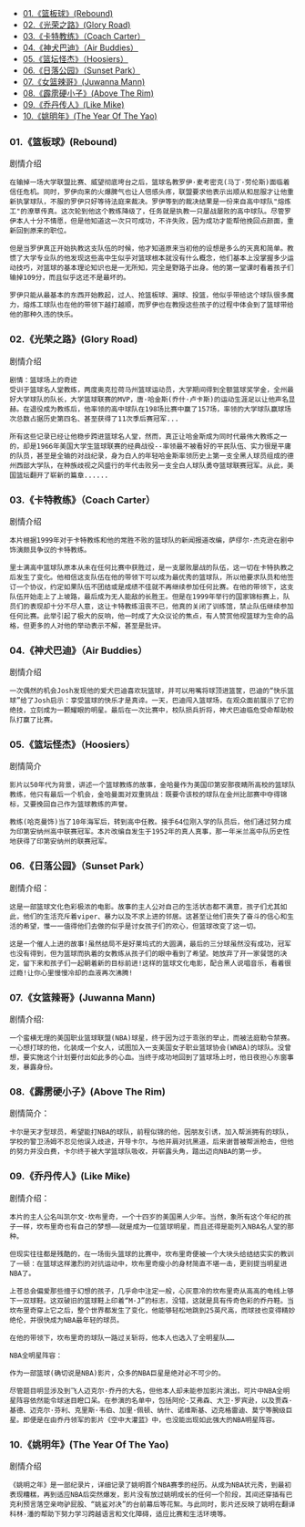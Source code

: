 
 

- [01.《篮板球》(Rebound)](#01篮板球rebound)
- [02.《光荣之路》(Glory Road)](#02光荣之路glory-road)
- [03.《卡特教练》（Coach Carter）](#03卡特教练coach-carter)
- [04.《神犬巴迪》（Air Buddies）](#04神犬巴迪air-buddies)
- [05.《篮坛怪杰》（Hoosiers）](#05篮坛怪杰hoosiers)
- [06.《日落公园》（Sunset Park）](#06日落公园sunset-park)
- [07.《女篮辣哥》(Juwanna Mann)](#07女篮辣哥juwanna-mann)
- [08.《霹雳硬小子》(Above The Rim)](#08霹雳硬小子above-the-rim)
- [09.《乔丹传人》(Like Mike)](#09乔丹传人like-mike)
- [10.《姚明年》(The Year Of The Yao)](#10姚明年the-year-of-the-yao)


### 01.《篮板球》(Rebound)

剧情介绍

    在输掉一场大学联盟比赛、威望彻底垮台之后，篮球名教罗伊·麦考密克(马丁·劳伦斯)面临着信任危机。同时，罗伊向来的火爆脾气也让人倍感头疼，联盟要求他表示出顺从和屈服才让他重新执掌球队，不服的罗伊只好等待法庭来裁决。罗伊等到的裁决结果是一份来自高中球队"熔炼工"的潦草传真。这次轮到他这个教练降级了，任务就是执教一只屡战屡败的高中球队。尽管罗伊本人十分不情愿，但是他知道这一次只可成功，不许失败，因为成功才能帮他挽回点颜面，重新回到原来的职位。

    但是当罗伊真正开始执教这支队伍的时候，他才知道原来当初他的设想是多么的天真和简单。教惯了大学专业队的他发现这些高中生似乎对篮球根本就没有什么概念，他们基本上没掌握多少运动技巧，对篮球的基本理论知识也是一无所知，完全是野路子出身。他的第一堂课时看着孩子们输掉109分，而且似乎这还不是最坏的。

    罗伊只能从最基本的东西开始教起，过人、抢篮板球、漏球、投篮，他似乎带给这个球队很多魔力，熔炼工球队也在他的带领下越打越顺，而罗伊也在教授这些孩子的过程中体会到了篮球带给他的那种久违的快乐。

### 02.《光荣之路》(Glory Road)

剧情介绍

    剧情：篮球场上的奇迹
    受训于篮球名人堂教练，两度奥克拉荷马州篮球运动员，大学期间得到全额篮球奖学金，全州最好大学球队的队长，大学篮球联赛的MVP，唐·哈金斯(乔什·卢卡斯)的运动生涯足以让他声名显赫。在退役成为教练后，他率领的高中球队在198场比赛中赢了157场，率领的大学球队赢球场次总数占据历史第四名、甚至获得了11次季后赛冠军...
    
    所有这些记录已经让他稳步跨进篮球名人堂，然而，真正让哈金斯成为同时代最伟大教练之一的，却是1966年美国大学生篮球联赛的经典战役--率领最不被看好的平民队伍、实力很是平庸的队员，甚至是全输的对战纪录，身为白人的年轻哈金斯率领历史上第一支全黑人球员组成的德州西部大学队，在种族歧视之风盛行的年代击败另一支全白人球队勇夺篮球联赛冠军。从此，美国篮坛翻开了崭新的篇章......

### 03.《卡特教练》（Coach Carter）

剧情介绍
    
    本片根据1999年对于卡特教练和他的常胜不败的篮球队的新闻报道改编，萨缪尔·杰克逊在剧中饰演颇具争议的卡特教练。
    
    里士满高中篮球队原本从未在任何比赛中获胜过，是一支屡败屡战的队伍，这一切在卡特执教之后发生了变化。他相信这支队伍在他的带领下可以成为最优秀的篮球队，所以他要求队员和他签订一个协议，约定如果队伍不团结或是成绩不佳就不再继续参加任何比赛。在他的带领下，这支队伍开始走上了上坡路，最后成为无人能敌的长胜王。但是在1999年举行的国家锦标赛上，队员们的表现却十分不尽人意，这让卡特教练沮丧不已，他真的关闭了训练馆，禁止队伍继续参加任何比赛。此举引起了极大的反响，他一时成了大众议论的焦点，有人赞赏他视篮球为生命的品格，但更多的人对他的举动表示不解，甚至是批评。

### 04.《神犬巴迪》（Air Buddies）

剧情介绍
    
    一次偶然的机会Josh发现他的爱犬巴迪喜欢玩篮球，并可以用嘴将球顶进篮筐，巴迪的“快乐篮球”给了Josh启示：享受篮球的快乐才是真谛。一天，巴迪闯入篮球场，在观众面前展示了它的绝技，立刻成为一颗耀眼的明星。最后在一次比赛中，校队损兵折将，神犬巴迪临危受命帮助校队打赢了比赛。

### 05.《篮坛怪杰》（Hoosiers）

剧情简介
    
    影片以50年代为背景，讲述一个篮球教练的故事，金哈曼作为美国印第安那夜睛所高校的篮球队教练，他只有最后一个机会，金哈曼面对双重挑战：既要令该校的球队在金州比部赛中夺得锦标，又要挽回自己作为篮球教练的声誉。

    教练(哈克曼饰)当了10年海军后，转到高中任教。接手64位刚入学的队员后，他们通过努力成为印第安纳州高中联赛冠军。本片改编自发生于1952年的真人真事，那一年米兰高中队历史性地获得了印第安纳州的联赛冠军。

### 06.《日落公园》（Sunset Park）

剧情介绍：
    
    这是一部篮球文化色彩极浓的电影。故事的主人公对自己的生活状态都不满意，孩子们尤其如此，他们的生活充斥着viper、暴力以及不求上进的邻居。这甚至让他们丧失了奋斗的信心和生活的希望，惟一一值得他们去做的似乎是讨女孩子们的欢心，但篮球改变了这一切。

    这是一个催人上进的故事!虽然结局不是好莱坞式的大圆满，最后的三分球虽然没有成功，冠军也没有得到，但为篮球而执着的女教练从孩子们的眼中看到了希望。她放弃了开一家餐馆的决定，留下来和孩子们一起朝着新的目标前进!这样的篮球文化电影，配合黑人说唱音乐，看着很过瘾!让你心里慢慢冷却的血液再次沸腾!

### 07.《女篮辣哥》(Juwanna Mann)

剧情介绍:
    
    一个蛮横无理的美国职业篮球联盟(NBA)球星，终于因为过于乖张的举止，而被法庭勒令禁赛。一心想打球的他，化装成一个女人，试图加入一支美国女子职业篮球协会(WNBA)的球队。没曾想，要实施这个计划要付出如此多的心血。当终于成功地回到了篮球场上时，他日夜担心东窗事发，暴露身份。

### 08.《霹雳硬小子》(Above The Rim)

剧情简介：
    
    卡尔是天才型球员，希望能打NBA的球队，前程似锦的他，因朋友引诱，加入帮派拥有的球队，学校的警卫汤姆不忍见他误入歧途，开导卡尔，与他并肩对抗黑道，后来谢普被帮派枪击，但他的努力并没白费，卡尔终于被大学篮球队吸收，并崭露头角，踏出迈向NBA的第一步。

### 09.《乔丹传人》(Like Mike)

剧情介绍：

    本片的主人公名叫凯尔文·坎布里奇，一个十四岁的美国黑人少年。当然，象所有这个年纪的孩子一样，坎布里奇也有自己的梦想——就是成为一位篮球明星，而且还得是能列入NBA名人堂的那种。

    但现实往往都是残酷的，在一场街头篮球的比赛中，坎布里奇便被一个大块头给结结实实的教训了一顿：在篮球这样激烈的对抗运动中，坎布里奇瘦小的身材简直不堪一击，更别提当明星进NBA了。

    上苍总会偏爱那些擅于幻想的孩子，几乎命中注定一般，心灰意冷的坎布里奇从高高的电线上够下一双球鞋。这双破旧的篮球鞋上印着“M·J”的标志，没错，这就是具有传奇色彩的乔丹鞋。当坎布里奇穿上它之后，整个世界都发生了变化，他能够轻松地跳到25英尺高，而球技也变得精妙绝伦，并很快成为NBA最年轻的球员。

    在他的带领下，坎布里奇的球队一路过关斩将，他本人也选入了全明星队……

    NBA全明星阵容：
    
    作为一部篮球(确切说是NBA)影片，众多的NBA巨星是绝对必不可少的。
    
    尽管题目明显涉及到飞人迈克尔·乔丹的大名，但他本人却未能参加影片演出，可片中NBA全明星阵容依然能令球迷目瞪口呆。在参演的名单中，包括阿伦·艾弗森、大卫·罗宾逊，以及贾森·基德、迈克尔·芬利、克里斯·韦伯、加里·佩顿、纳什、诺维斯基、迈克格雷迪、莫宁等腕级巨星。即便是在由乔丹领军的影片《空中大灌蓝》中，也没能出现如此强大的NBA明星阵容。

### 10.《姚明年》(The Year Of The Yao)

剧情介绍
    
    《姚明之年》是一部纪录片，详细记录了姚明首个NBA赛季的经历。从成为NBA状元秀，到最初表现糟糕，再到适应NBA后突然爆发，影片没有放过姚明成长的任何一个阶段，其间还穿插有巴克利预言落空亲吻驴屁股、“姚鲨对决”的台前幕后等花絮。与此同时，影片还反映了姚明在翻译科林·潘的帮助下努力学习跨越语言和文化障碍，适应比赛和生活环境等。
